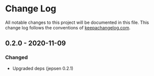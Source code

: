 # Change Log
All notable changes to this project will be documented in this file. This change log follows the conventions of [keepachangelog.com](http://keepachangelog.com/).

## 0.2.0 - 2020-11-09
### Changed
- Upgraded deps (jepsen 0.2.1)
